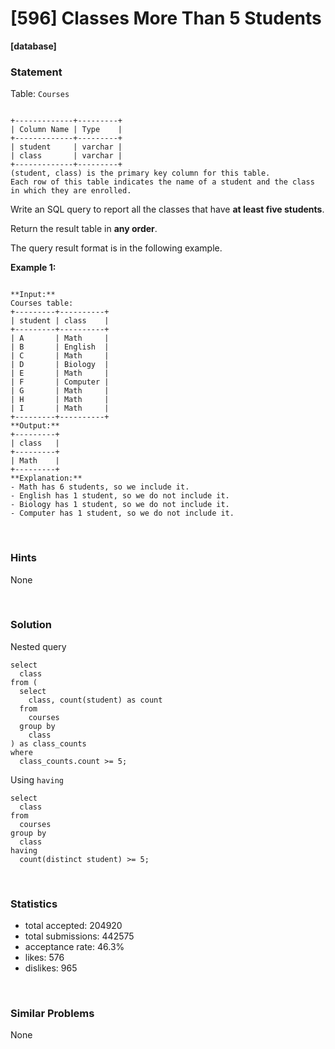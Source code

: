 # [596] Classes More Than 5 Students

**[database]**

### Statement

Table: `Courses`

```

+-------------+---------+
| Column Name | Type    |
+-------------+---------+
| student     | varchar |
| class       | varchar |
+-------------+---------+
(student, class) is the primary key column for this table.
Each row of this table indicates the name of a student and the class in which they are enrolled.

```




Write an SQL query to report all the classes that have **at least five students**.

Return the result table in **any order**.

The query result format is in the following example.


**Example 1:**

```

**Input:** 
Courses table:
+---------+----------+
| student | class    |
+---------+----------+
| A       | Math     |
| B       | English  |
| C       | Math     |
| D       | Biology  |
| E       | Math     |
| F       | Computer |
| G       | Math     |
| H       | Math     |
| I       | Math     |
+---------+----------+
**Output:** 
+---------+
| class   |
+---------+
| Math    |
+---------+
**Explanation:** 
- Math has 6 students, so we include it.
- English has 1 student, so we do not include it.
- Biology has 1 student, so we do not include it.
- Computer has 1 student, so we do not include it.

```


<br>

### Hints

None

<br>

### Solution

Nested query

```mysql
select
  class
from (
  select
    class, count(student) as count
  from
    courses
  group by
    class
) as class_counts
where
  class_counts.count >= 5;
```

Using `having`

```mysql
select
  class
from
  courses
group by
  class
having
  count(distinct student) >= 5;
```

<br>

### Statistics

- total accepted: 204920
- total submissions: 442575
- acceptance rate: 46.3%
- likes: 576
- dislikes: 965

<br>

### Similar Problems

None
